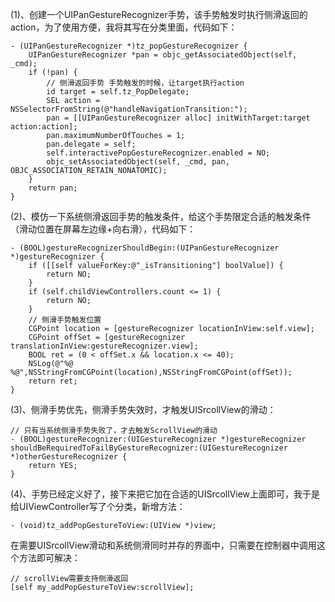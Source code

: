 
(1)、创建一个UIPanGestureRecognizer手势，该手势触发时执行侧滑返回的action，为了使用方便，我将其写在分类里面，代码如下：
```
- (UIPanGestureRecognizer *)tz_popGestureRecognizer {
    UIPanGestureRecognizer *pan = objc_getAssociatedObject(self, _cmd);
    if (!pan) {
        // 侧滑返回手势 手势触发的时候，让target执行action
        id target = self.tz_PopDelegate;
        SEL action = NSSelectorFromString(@"handleNavigationTransition:");
        pan = [[UIPanGestureRecognizer alloc] initWithTarget:target action:action];
        pan.maximumNumberOfTouches = 1;
        pan.delegate = self;
        self.interactivePopGestureRecognizer.enabled = NO;
        objc_setAssociatedObject(self, _cmd, pan, OBJC_ASSOCIATION_RETAIN_NONATOMIC);
    }
    return pan;
}
```

(2)、模仿一下系统侧滑返回手势的触发条件，给这个手势限定合适的触发条件（滑动位置在屏幕左边缘+向右滑），代码如下：
```
- (BOOL)gestureRecognizerShouldBegin:(UIPanGestureRecognizer *)gestureRecognizer {
    if ([[self valueForKey:@"_isTransitioning"] boolValue]) {
        return NO;
    }
    if (self.childViewControllers.count <= 1) {
        return NO;
    }
    // 侧滑手势触发位置
    CGPoint location = [gestureRecognizer locationInView:self.view];
    CGPoint offSet = [gestureRecognizer translationInView:gestureRecognizer.view];
    BOOL ret = (0 < offSet.x && location.x <= 40);
    NSLog(@"%@ %@",NSStringFromCGPoint(location),NSStringFromCGPoint(offSet));
    return ret;
}
```

(3)、侧滑手势优先，侧滑手势失效时，才触发UISrcollView的滑动：

```
// 只有当系统侧滑手势失败了，才去触发ScrollView的滑动
- (BOOL)gestureRecognizer:(UIGestureRecognizer *)gestureRecognizer shouldBeRequiredToFailByGestureRecognizer:(UIGestureRecognizer *)otherGestureRecognizer {
    return YES;
}
```

(4)、手势已经定义好了，接下来把它加在合适的UISrcollView上面即可，我于是给UIViewController写了个分类，新增方法：
```
- (void)tz_addPopGestureToView:(UIView *)view;
```
在需要UISrcollView滑动和系统侧滑同时并存的界面中，只需要在控制器中调用这个方法即可解决：
```
// scrollView需要支持侧滑返回
[self my_addPopGestureToView:scrollView];
```
